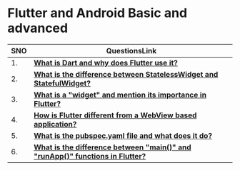 # Flutter and Android Basic and advanced

| SNO | QuestionsLink                                                                                                                                                                                                        |
| --- | -------------------------------------------------------------------------------------------------------------------------------------------------------------------------------------------------------------------- |
| 1.  | **[What is Dart and why does Flutter use it?](https://github.com/aershov24/flutter-interview-questions#q3-what-is-dart-and-why-does-flutter-use-it-)**                                                               |
| 2.  | **[What is the difference between StatelessWidget and StatefulWidget?](https://github.com/power19942/flutter-interview-questions#flutter-questions-and-answers)**                                                    |
| 3.  | **[What is a "widget" and mention its importance in Flutter? ](https://github.com/aershov24/flutter-interview-questions#q4-what-is-a-widget-and-mention-its-importance-in-flutter-)**                                |
| 4.  | **[How is Flutter different from a WebView based application?](https://github.com/aershov24/flutter-interview-questions#q9-how-is-flutter-different-from-a-webview-based-application-)**                             |
| 5.  | **[What is the pubspec.yaml file and what does it do? ](https://github.com/aershov24/flutter-interview-questions#q10-what-is-the-pubspecyaml-file-and-what-does-it-do-)**                                            |
| 6.  | **[What is the difference between "main()" and "runApp()" functions in Flutter?](https://github.com/aershov24/flutter-interview-questions#q7-what-is-the-difference-between-main-and-runapp-functions-in-flutter-)** |